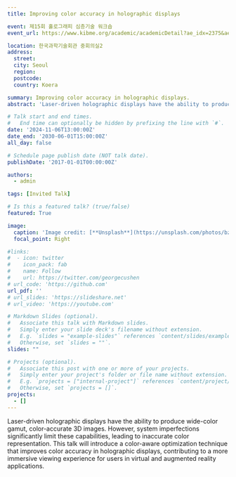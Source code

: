 ```yaml
---
title: Improving color accuracy in holographic displays

event: 제15회 홀로그래피 심층기술 워크숍
event_url: https://www.kibme.org/academic/academicDetail?ae_idx=2375&ae_type=1

location: 한국과학기술회관 중회의실2
address:
  street:  
  city: Seoul
  region:  
  postcode:  
  country: Koera

summary: Improving color accuracy in holographic displays.
abstract: 'Laser-driven holographic displays have the ability to produce wide-color gamut, color-accurate 3D images. However, system imperfections significantly limit these capabilities, leading to inaccurate color representation. This talk will introduce a color-aware optimization technique that improves color accuracy in holographic displays, contributing to a more immersive viewing experience for users in virtual and augmented reality applications.'

# Talk start and end times.
#   End time can optionally be hidden by prefixing the line with `#`.
date: '2024-11-06T13:00:00Z'
date_end: '2030-06-01T15:00:00Z'
all_day: false

# Schedule page publish date (NOT talk date).
publishDate: '2017-01-01T00:00:00Z'

authors:
  - admin

tags: [Invited Talk]

# Is this a featured talk? (true/false)
featured: True

image:
  caption: 'Image credit: [**Unsplash**](https://unsplash.com/photos/bzdhc5b3Bxs)'
  focal_point: Right

#links:
#  - icon: twitter
#    icon_pack: fab
#    name: Follow
#    url: https://twitter.com/georgecushen
# url_code: 'https://github.com'
url_pdf: ''
# url_slides: 'https://slideshare.net'
# url_video: 'https://youtube.com'

# Markdown Slides (optional).
#   Associate this talk with Markdown slides.
#   Simply enter your slide deck's filename without extension.
#   E.g. `slides = "example-slides"` references `content/slides/example-slides.md`.
#   Otherwise, set `slides = ""`.
slides: ""

# Projects (optional).
#   Associate this post with one or more of your projects.
#   Simply enter your project's folder or file name without extension.
#   E.g. `projects = ["internal-project"]` references `content/project/deep-learning/index.md`.
#   Otherwise, set `projects = []`.
projects:
  - []
---
```


Laser-driven holographic displays have the ability to produce wide-color gamut, color-accurate 3D images. However, system imperfections significantly limit these capabilities, leading to inaccurate color representation. This talk will introduce a color-aware optimization technique that improves color accuracy in holographic displays, contributing to a more immersive viewing experience for users in virtual and augmented reality applications.



